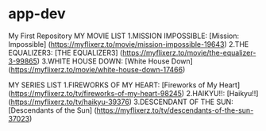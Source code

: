 # app-dev
My First Repository
MY MOVIE LIST
1.MISSION IMPOSSIBLE: [Mission: Impossible] (https://myflixerz.to/movie/mission-impossible-19643)
2.THE EQUALIZER3: [THE EQUALIZER3] (https://myflixerz.to/movie/the-equalizer-3-99865)
3.WHITE HOUSE DOWN: [White House Down] (https://myflixerz.to/movie/white-house-down-17466)

MY SERIES LIST
1.FIREWORKS OF MY HEART: [Fireworks of My Heart] (https://myflixerz.to/tv/fireworks-of-my-heart-98245)
2.HAIKYU!!: [Haikyu!!] (https://myflixerz.to/tv/haikyu-39376)
3.DESCENDANT OF THE SUN: [Descendants of the Sun] (https://myflixerz.to/tv/descendants-of-the-sun-37023)
